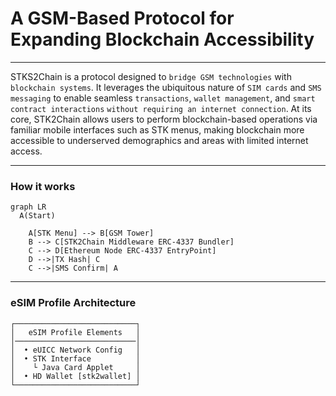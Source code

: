 #  A GSM-Based Protocol for Expanding Blockchain Accessibility
---

STKS2Chain is a protocol designed to `bridge GSM technologies` with `blockchain systems`. It leverages the ubiquitous nature of `SIM cards` and `SMS messaging` to enable seamless `transactions`, `wallet management`, and `smart contract interactions` `without requiring an internet connection`. At its core, STK2Chain allows users to perform blockchain-based operations via familiar mobile interfaces such as STK menus, making blockchain more accessible to underserved demographics and areas with limited internet access.

---

### How it works
```mermaid
graph LR
  A(Start)

    A[STK Menu] --> B[GSM Tower]
    B --> C[STK2Chain Middleware ERC-4337 Bundler]
    C --> D[Ethereum Node ERC-4337 EntryPoint]
    D -->|TX Hash| C
    C -->|SMS Confirm| A
```

---

### eSIM Profile Architecture
```
┌───────────────────────────┐
│   eSIM Profile Elements   │
│───────────────────────────│
│  • eUICC Network Config   │
│  • STK Interface          │
│    └ Java Card Applet     │
│  • HD Wallet [stk2wallet] │
└───────────────────────────┘
```


<!--


The building block fo stk2chain is the eSIM Profile that can either be burned int a UICC (SIM Card) or used on an eUICC compitible device via Remote Provisioning (Airdrop)

[ eSIM Profile ]
================
	+ eUICC Network Configurations
	+ STK Interface
		+ Javacard Applet
	+ eUICC HD Wallet
		+ stk2wallet


The eSIM Profile IMSI is a CREATE2 Wallet Smart Contract address generated by ERC-4337 Compliant Smart Contract
and Remote SIM Provisioning is done via an AirDrop

```markdown
# SMS2Chain: Blockchain via SMS/STK Menus (No Internet Needed)
*A first-principles protocol for 3B+ feature phone users*


## :triangular_flag_on_post: Why This Exists
**Problem**: 50% of humanity can't access blockchain due to:
1. No internet connectivity
2. Complex wallet interfaces
3. Smartphone dependency

**Solution**:
- Perform Ethereum transactions via basic SMS/STK menus
- eSIM acts as hardware wallet (bank-grade security)
- Works on any $2 phone


## :gear: Atomic Components

### Key Innovations
1. **CREATE2 Wallet Address**
   - IMSI number → ERC-4337 smart contract address
   - `0xIMSI = keccak256(imsi)[12:]`
2. **Airdrop Provisioning**
   ```solidity
   // Deploy wallet contract for new SIM
   function airDropSIM(bytes memory imsi) external {
       address wallet = CREATE2(imsi, "stk2wallet");
       emit WalletCreated(imsi, wallet);
   }
   ```
3. **STK Menu Flow**
   ```
   *384# → Send ETH → Enter Amount → Confirm → TX mined
   ```



## :test_tube: How It Works
1. **User** sends STK TX via USSD menu
2. **Carrier** routes request to STK2Chain middleware
3. **Middleware** converts to Ethereum TX:
   - Verifies SIM signature (Java Card Applet)
   - Broadcasts via decentralized node network
4. **Blockchain** processes TX → Confirmation SMS sent



## :rocket: Get Started
```bash
git clone https://github.com/stk2chain/core
cd core && make testnet
```
**Test**: Send 0.001 ETH via STK menu simulator:
`make send-eth to=0x... amount=0.001`

---

## :handshake: Why Build This
| **Feature**      | **Legacy Systems** | **SMS2Chain**       |
|-------------------|--------------------|---------------------|
| Internet Required | Yes                | **No**              |
| Hardware Cost     | $500+ smartphone  | **$2 SIM card**     |
| Tx Speed          | 15 sec (L1)       | **3 sec (SMS)**     |

**Join us**: [Contribution Guide](CONTRIBUTE.md) | *"Be the compiler"*
```
-->
